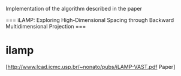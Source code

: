 Implementation of the algorithm described in the paper 

=== iLAMP: Exploring High-Dimensional Spacing through Backward Multidimensional Projection ===

# ilamp
[http://www.lcad.icmc.usp.br/~nonato/pubs/iLAMP-VAST.pdf Paper]
